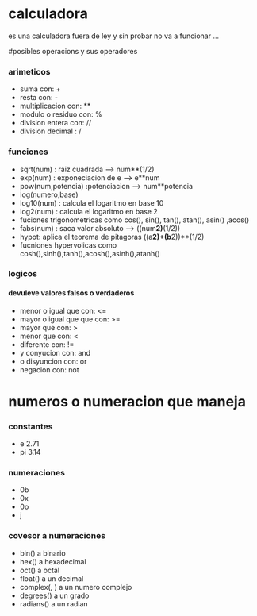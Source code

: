 # calculadora

es una calculadora fuera de ley y sin probar no va a funcionar ...

#posibles operacions y sus operadores 
### arimeticos
* suma con: +
* resta con: -
* multiplicacion con: **
* modulo o residuo con: %
* division entera con: //
* division decimal : /
### funciones
* sqrt(num) : raiz cuadrada --> num**(1/2) 
* exp(num) : exponeciacion de e --> e**num
* pow(num,potencia) :potenciacion --> num**potencia 
* log(numero,base)
* log10(num) : calcula el logaritmo en base 10
* log2(num) : calcula el logaritmo en base 2
* fuciones trigonometricas como cos(), sin(), tan(), atan(), asin() ,acos()
* fabs(num) : saca valor absoluto --> ((num**2)**(1/2)) 
* hypot: aplica el teorema de pitagoras ((a**2)+(b**2))**(1/2)
* fucniones hypervolicas como cosh(),sinh(),tanh(),acosh(),asinh(),atanh()
### logicos 
#### devuleve valores falsos o verdaderos
* menor o igual que con: <=
* mayor o igual que que con: >=
* mayor que con: >
* menor que con: <
* diferente con: !=
* y conyucion con: and
* o disyuncion con: or
* negacion con: not
# numeros o numeracion que maneja
### constantes
* e 2.71
* pi 3.14
### numeraciones 
* 0b<numero binario>
* 0x<numero hexadecimal>
* 0o<numero octal>
* <numero imaginaro>j
### covesor a numeraciones
* bin(<numero>) a binario
* hex(<numero>) a hexadecimal
* oct(<numero>) a octal
* float(<numero>) a un decimal
* complex(<numero en  los reales>,<su parte imaginaria > ) a un numero complejo
* degrees(<numero>) a un grado 
* radians(<numero>) a un radian 
